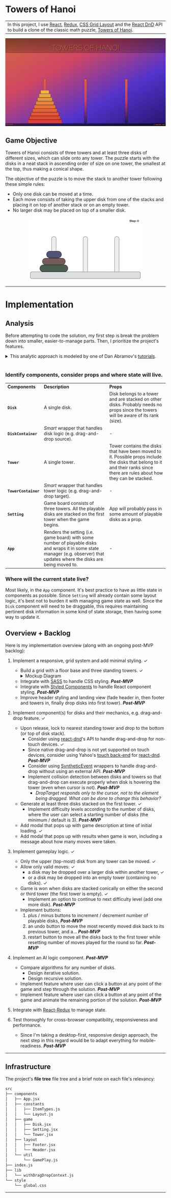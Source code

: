 # Towers of Hanoi

<table>
  <tr>
    <td>
      In this project, I use <a href="https://reactjs.org/">React</a>, <a href="https://redux.js.org/">Redux</a>, <a href="https://developer.mozilla.org/en-US/docs/Web/CSS/CSS_Grid_Layout">CSS Grid Layout</a> and the <a href="http://react-dnd.github.io/react-dnd/docs">React DnD</a> API to build a clone of the classic math puzzle, <a href="https://en.wikipedia.org/wiki/Tower_of_Hanoi/">Towers of Hanoi</a>.
    </td>
  </tr>
</table>

<p align="center">
  <a href="https://simongt.github.io/towers-of-hanoi/">
    <img src="./public/img/towers-of-hanoi-screenshot.jpg" alt="Towers of Hanoi" />
  </a>
</p>

## Game Objective

Towers of Hanoi consists of three towers and at least three disks of different sizes, which can slide onto any tower. The puzzle starts with the disks in a neat stack in ascending order of size on one tower, the smallest at the top, thus making a conical shape.

The objective of the puzzle is to move the stack to another tower following these simple rules:
* Only one disk can be moved at a time.
* Each move consists of taking the upper disk from one of the stacks and placing it on top of another stack or on an empty tower.
* No larger disk may be placed on top of a smaller disk.

<p align="center">
  <a href="https://en.wikipedia.org/wiki/Tower_of_Hanoi/">
    <img src="./public/img/towers-of-hanoi-solved.gif" alt="Towers of Hanoi" />
  </a>
</p>

---

# Implementation

## Analysis

Before attempting to code the solution, my first step is break the problem down into smaller, easier-to-manage parts. Then, I prioritize the project's features.

<details>
<summary>
This analytic approach is modeled by one of Dan Abramov's <a href="http://react-dnd.github.io/react-dnd/docs/tutorial">tutorials</a>.
</summary>
Dan Abramov – the creator of Redux, Create React App, React DnD – published a <a href="http://react-dnd.github.io/react-dnd/docs/tutorial">chessboard tutorial</a> (where a lonely knight simply moves about the chess board) that inspired much of the analytical process for this project's undertaking. It's also how I came to explore React's drag-and-drop capabilities.
</details>
<br>

### Identify components, consider props and where state will live.

<table>
  <tr>
    <td>
      <strong>Components</strong>
    </td>
    <td>
      <strong>Description</strong>
    </td>
    <td>
      <strong>Props</strong>
    </td>
  </tr>
  <tr>
    <td>
      <strong><code>Disk</code></strong>
    </td>
    <td>
      A single disk.
    </td>
    <td>
      Disk belongs to a tower and are stacked on other disks. Probably needs no props since the towers will be aware of its rank (size).
    </td>
  </tr>
  <tr>
    <td>
      <strong><code>DiskContainer</code></strong>
    </td>
    <td>
      <em>Smart</em> wrapper that handles disk logic (e.g. drag-and-drop source).
    </td>
    <td>
      -
    </td>
  </tr>
  <tr>
    <td>
      <strong><code>Tower</code></strong>
    </td>
    <td>
      A single tower.
    </td>
    <td>
      Tower contains the disks that have been moved to it. Possible props include the disks that belong to it and their ranks since there are rules about how they can be stacked.
    </td>
  </tr>
  <tr>
    <td>
      <strong><code>TowerContainer</code></strong>
    </td>
    <td>
      <em>Smart</em> wrapper that handles tower logic (e.g. drag-and-drop target).
    </td>
    <td>
      -
    </td>
  </tr>
  <tr>
    <td>
      <strong><code>Setting</code></strong>
    </td>
    <td>
      Game board consists of three towers. All the playable disks are stacked on the first tower when the game begins.
    </td>
    <td>
      App will probably pass in some amount of playable disks as a prop.
    </td>
  </tr>
  <tr>
    <td>
      <strong><code>App</code></strong>
    </td>
    <td>
      Renders the setting (i.e. game board) with some number of playable disks and wraps it in some state manager (e.g. observer) that updates where the disks are being moved to.
    </td>
    <td>
      -
    </td>
  </tr>

</table>

### Where will the current state live?

Most likely, in the `App` component. It's best practice to have as little state in components as possible. Since `Setting` will already contain some layout logic, it's best not to burden it with managing game state as well. Since the `Disk` component will need to be draggable, this requires maintaining pertinent disk information in some kind of state storage, then having some way to update it.

## Overview + Backlog

Here is my implementation overview (along with an ongoing post-MVP backlog):

1. Implement a responsive, grid system and add minimal styling. ✓
   * Build a grid with a floor base and three standing towers. ✓
     <details>
     <summary>Mockup Diagram</summary>
     This is a diagram of a 24-column grid, however it's wholy unnecessary (and excessive) to have that many columns. It would suffice to have just 3 columns for the towers along with 4 columns to cover the spaces in between and around.
     <img src="./public/img/towers-of-hanoi-grid-mockup.jpg" alt="Grid Mockup">
     </details> 
   * Integrate with [SASS](https://sass-lang.com/) to handle CSS styling. ***Post-MVP***
   * Integrate with [Styled Components](https://www.styled-components.com/) to handle React component styling. ***Post-MVP***
   * Improve header styling and landing view (fade header in, then footer and towers in, finally drop disks into first tower). ***Post-MVP***

2. Implement component(s) for disks and their mechanics, e.g. drag-and-drop feature. ✓
   * Upon release, lock to nearest standing tower and drop to the bottom (or top of disk stack).
     * Consider using [react-dnd](https://github.com/react-dnd/react-dnd/)'s API to handle drag-and-drop for non-touch devices. ✓
     * Since native drag-and-drop is not yet supported on touch devices, consider using Yahoo's [touch back-end](https://github.com/yahoo/react-dnd-touch-backend/) for [react-dnd](https://github.com/react-dnd/react-dnd). ***Post-MVP***
     * Consider using [SyntheticEvent](https://reactjs.org/docs/events.html/) wrappers to handle drag-and-drop without using an external API. ***Post-MVP***
     * Implement collision detection between disks and towers so that drag-and-drop can execute properly when disk is hovering the tower (even when cursor is not). ***Post-MVP***
       * *DropTarget responds only to the cursor, not to the element being dragged. What can be done to change this behavior?*
   * Generate at least three disks stacked on the first tower. ✓
     * Implement difficulty levels according to the number of disks, where the user can select a starting number of disks (the minimum / default is 3). ***Post-MVP***
   * Add modal that pops up with game description at time of initial loading. ✓
   * Add modal that pops up with results when game is won, including a message about how many moves were taken.

3. Implement gameplay logic. ✓
   * Only the upper (top-most) disk from any tower can be moved. ✓
   * Allow only valid moves: ✓
     * a disk may be dropped over a larger disk within another tower, ✓
     * or a disk may be dropped into an empty tower (containing no disks). ✓
   * Game is won when disks are stacked conically on either the second or third tower (the first tower is empty). ✓
     * Implement an option to continue to next difficulty level (add one more disk). ***Post-MVP***
   * Implement buttons:
     1. plus / minus buttons to increment / decrement number of playable disks, ***Post-MVP***
     2. an undo button to move the most recently moved disk back to its previous tower, and a... ***Post-MVP***
     3. restart button to move all the disks back to the first tower while resetting number of moves played for the round so far. ***Post-MVP***

4. Implement an AI logic component. ***Post-MVP***
   * Compare algorithms for any number of disks.
      * Design iterative solution.
      * Design recursive solution.
   * Implement feature where user can click a button at any point of the game and step through the solution. ***Post-MVP***
   * Implement feature where user can click a button at any point of the game and animate the remaining portion of the solution. ***Post-MVP***

5. Integrate with [React-Redux](https://react-redux.js.org/) to manage state.

6. Test thoroughly for cross-browser compatibility, responsiveness and performance.
   * Since I'm taking a desktop-first, responsive design approach, the next step in this regard would be to adapt everything for mobile-readiness. ***Post-MVP***

---

## Infrastructure

The project's <strong>file tree</strong> file tree and a brief note on each file's relevancy:

```
src
├── components
│   ├── App.jsx
│   ├── constants
│   │   ├── ItemTypes.js
│   │   └── Layout.js
│   ├── game
│   │   ├── Disk.jsx
│   │   ├── Setting.jsx
│   │   └── Tower.jsx
│   ├── layout
│   │   ├── Footer.jsx
│   │   └── Header.jsx
│   └── util
│       └── GamePlay.js
├── index.js
├── lib
│   └── withDragDropContext.js
└── style
    └── global.css
```

---
